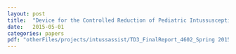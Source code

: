 ```yaml
---
layout: post
title:  "Device for the Controlled Reduction of Pediatric Intussusception"
date:   2015-05-01
categories: papers
pdf: "otherFiles/projects/intussassist/TD3_FinalReport_4602_Spring 2015.pdf"
---
```

